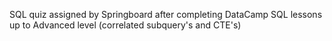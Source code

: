 SQL quiz assigned by Springboard after completing DataCamp SQL lessons up to Advanced level (correlated subquery's and CTE's)
